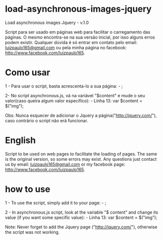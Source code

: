 load-asynchronous-images-jquery
===============================

Load asynchronous images Jquery - v.1.0

Script para ser usado em páginas web para facilitar o carregamento das páginas. O mesmo encontra-se na sua versão inicial, por isso alguns erros podem existir. Qualquer dúvida é só entrar em contato pelo email: luizpaulo165@gmail.com ou pela minha página no facebook: http://www.facebook.com/luizpaulo165.

Como usar
===============================

1 - Para usar o script, basta acrescenta-lo a sua página:
	- <script type="text/javascript" src="scripts/asynchronous.js"></script>;

2- No script asynchronous.js, vá na variável "$content" e mude o seu valor(caso queira algum valor específico):
	- Linha 13: var $content = $("img");

Obs: Nunca esquecer de adicionar o Jquery a página("http://jquery.com/"), caso contrário o script não erá funcionar.


English
===============================

Script to be used on web pages to facilitate the loading of pages. The same is the original version, so some errors may exist. Any questions just contact us by email: luizpaulo165@gmail.com or my facebook page: http://www.facebook.com/luizpaulo165.

how to use
===============================

1 - To use the script, simply add it to your page:
	- <script type="text/javascript" src="scripts/asynchronous.js"></script>;

2 - In asynchronous.js script, look at the variable "$ content" and change its value (if you want some specific value):
	- Linha 13: var $content = $("img");

Note: Never forget to add the Jquery page ("http://jquery.com/"), otherwise the script was not working.